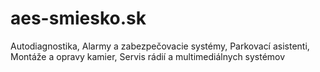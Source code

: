 # aes-smiesko.sk
Autodiagnostika, Alarmy a zabezpečovacie systémy, Parkovací asistenti, Montáže a opravy kamier, Servis rádií a multimediálnych systémov
